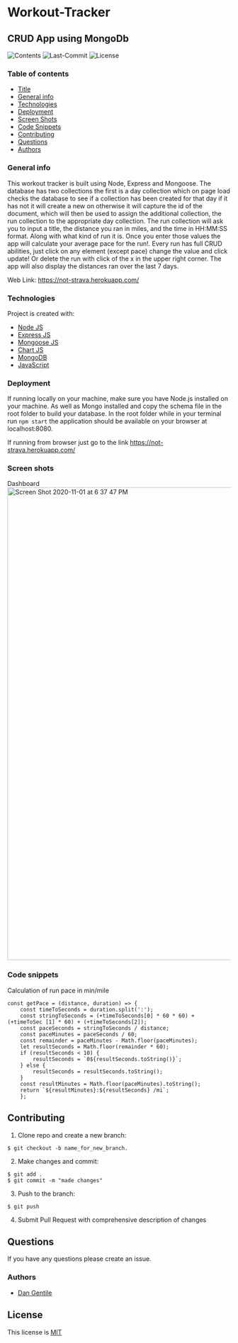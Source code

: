 # Workout-Tracker


## CRUD App using MongoDb 

![Contents](https://img.shields.io/github/languages/top/dan-gentile/workout-tracker)
![Last-Commit](https://img.shields.io/github/last-commit/dan-gentile/workout-tracker)
![License](https://img.shields.io/github/license/dan-gentile/workout-tracker)
​
### Table of contents
- [Title](#title)
- [General info](#general-info)
- [Technologies](#Technologies)
- [Deployment](#Deployment)
- [Screen Shots](#Screen-shots)
- [Code Snippets](#Code-snippets)
- [Contributing](#contributing)
- [Questions](#questions)
- [Authors](#Authors)


### General info
This workout tracker is built using Node, Express and Mongoose. The database has two collections the first is a day collection which on page load checks the database to see if a collection has been created for that day if it has not it will create a new on otherwise it will capture the id of the document, which will then be used to assign the additional collection, the run collection to the appropriate day collection. The run collection will ask you to input a title, the distance you ran in miles, and the time in HH:MM:SS format. Along with what kind of run it is. Once you enter those values the app will calculate your average pace for the run!. Every run has full CRUD abilities, just click on any element (except pace) change the value and click update! Or delete the run with click of the x in the upper right corner. The app will also display the distances ran over the last 7 days. 


Web Link: <https://not-strava.herokuapp.com/>
​

### Technologies
Project is created with:
​
- [Node JS](https://nodejs.org/en/)
- [Express JS](https://expressjs.com/)
- [Mongoose JS](https://mongoosejs.com/)
- [Chart JS](https://www.chartjs.org/)
- [MongoDB](https://www.mongodb.com/)
- [JavaScript](https://www.javascript.com/)


### Deployment
If running locally on your machine, make sure you have Node.js installed on your machine. As well as Mongo installed and copy the schema file in the root folder to build your database. In the root folder while in your terminal run `npm start` the application should be available on your browser at localhost:8080. 

If running from browser just go to the link 
<https://not-strava.herokuapp.com/>



### Screen shots
Dashboard 
<img width="1068" alt="Screen Shot 2020-11-01 at 6 37 47 PM" src="https://user-images.githubusercontent.com/68626350/97824687-7da85c80-1c71-11eb-96d6-509feb0f0e54.png">


### Code snippets
Calculation of run pace in min/mile
~~~
const getPace = (distance, duration) => {
    const timeToSeconds = duration.split(':');
    const stringToSeconds = (+timeToSeconds[0] * 60 * 60) + (+timeToSec [1] * 60) + (+timeToSeconds[2]);
    const paceSeconds = stringToSeconds / distance;
    const paceMinutes = paceSeconds / 60;
    const remainder = paceMinutes - Math.floor(paceMinutes);
    let resultSeconds = Math.floor(remainder * 60); 
    if (resultSeconds < 10) {
        resultSeconds = `0${resultSeconds.toString()}`; 
    } else {
        resultSeconds = resultSeconds.toString();
    }
    const resultMinutes = Math.floor(paceMinutes).toString(); 
    return `${resultMinutes}:${resultSeconds} /mi`; 
    };
~~~


## Contributing 


1. Clone repo and create a new branch: 
~~~
$ git checkout -b name_for_new_branch.
~~~
2. Make changes and commit: 
~~~
$ git add . 
$ git commit -m "made changes"
~~~
3. Push to the branch:
~~~
$ git push
~~~
4. Submit Pull Request with comprehensive description of changes


## Questions 

If you have any questions please create an issue. 

### Authors
- [Dan Gentile](https://github.com/dan-gentile)
​
## License 

This license is [MIT](https://github.com/dan-gentile/workout-tracker/blob/main/LICENSE)


​
​
​
